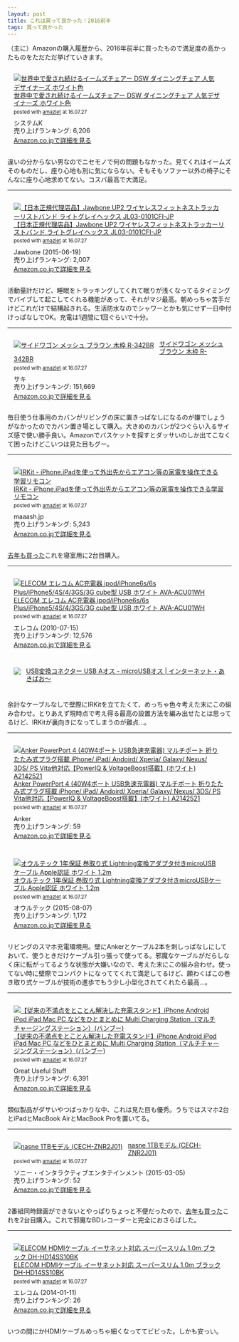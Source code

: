 ```yaml
---
layout: post
title: これは買って良かった！2016前半
tags: 買って良かった
---
```


（主に）Amazonの購入履歴から、2016年前半に買ったもので満足度の高かったものをただただ挙げていきます。

<div class="bgcolor" style="padding: 1em; margin-bottom: 1em;">
<div class="amazlet-box" style="margin-bottom:0px;"><div class="amazlet-image" style="float:left;margin:0px 12px 1px 0px;"><a href="http://www.amazon.co.jp/exec/obidos/ASIN/B00XKHVFPY/ttskch-22/ref=nosim/" name="amazletlink" target="_blank"><img src="http://ecx.images-amazon.com/images/I/31ZoNL3UFvL._SL160_.jpg" alt="世界中で愛され続けるイームズチェアー DSW ダイニングチェア 人気デザイナーズ ホワイト色" style="border: none;"></a></div><div class="amazlet-info" style="line-height:120%; margin-bottom: 10px"><div class="amazlet-name" style="margin-bottom:10px;line-height:120%"><a href="http://www.amazon.co.jp/exec/obidos/ASIN/B00XKHVFPY/ttskch-22/ref=nosim/" name="amazletlink" target="_blank">世界中で愛され続けるイームズチェアー DSW ダイニングチェア 人気デザイナーズ ホワイト色</a><div class="amazlet-powered-date" style="font-size:80%;margin-top:5px;line-height:120%">posted with <a href="http://www.amazlet.com/" title="amazlet" target="_blank">amazlet</a> at 16.07.27</div></div><div class="amazlet-detail">システムK <br>売り上げランキング: 6,206<br></div><div class="amazlet-sub-info" style="float: left;"><div class="amazlet-link" style="margin-top: 5px"><a href="http://www.amazon.co.jp/exec/obidos/ASIN/B00XKHVFPY/ttskch-22/ref=nosim/" name="amazletlink" target="_blank">Amazon.co.jpで詳細を見る</a></div></div></div><div class="amazlet-footer" style="clear: left"></div></div>
</div>

違いの分からない男なのでニセモノで何の問題もなかった。見てくれはイームズそのものだし、座り心地も別に気にならない。そもそもソファー以外の椅子にそんなに座り心地求めてない。コスパ最高で大満足。

---

<div class="bgcolor" style="padding: 1em; margin-bottom: 1em;">
<div class="amazlet-box" style="margin-bottom:0px;"><div class="amazlet-image" style="float:left;margin:0px 12px 1px 0px;"><a href="http://www.amazon.co.jp/exec/obidos/ASIN/B00Z946WZO/ttskch-22/ref=nosim/" name="amazletlink" target="_blank"><img src="http://ecx.images-amazon.com/images/I/41%2BzMZ6e0OL._SL160_.jpg" alt="【日本正規代理店品】Jawbone UP2 ワイヤレスフィットネストラッカーリストバンド ライトグレイヘックス JL03-0101CFI-JP" style="border: none;"></a></div><div class="amazlet-info" style="line-height:120%; margin-bottom: 10px"><div class="amazlet-name" style="margin-bottom:10px;line-height:120%"><a href="http://www.amazon.co.jp/exec/obidos/ASIN/B00Z946WZO/ttskch-22/ref=nosim/" name="amazletlink" target="_blank">【日本正規代理店品】Jawbone UP2 ワイヤレスフィットネストラッカーリストバンド ライトグレイヘックス JL03-0101CFI-JP</a><div class="amazlet-powered-date" style="font-size:80%;margin-top:5px;line-height:120%">posted with <a href="http://www.amazlet.com/" title="amazlet" target="_blank">amazlet</a> at 16.07.27</div></div><div class="amazlet-detail">Jawbone (2015-06-19)<br>売り上げランキング: 2,007<br></div><div class="amazlet-sub-info" style="float: left;"><div class="amazlet-link" style="margin-top: 5px"><a href="http://www.amazon.co.jp/exec/obidos/ASIN/B00Z946WZO/ttskch-22/ref=nosim/" name="amazletlink" target="_blank">Amazon.co.jpで詳細を見る</a></div></div></div><div class="amazlet-footer" style="clear: left"></div></div>
</div>

活動量計だけど、睡眠をトラッキングしてくれて眠りが浅くなってるタイミングでバイブして起こしてくれる機能があって、それがマジ最高。朝めっちゃ苦手だけどこれだけで結構起きれる。生活防水なのでシャワーとかも気にせず一日中付けっぱなしでOK。充電は1週間に1回ぐらいで十分。

---

<div class="bgcolor" style="padding: 1em; margin-bottom: 1em;">
<div class="amazlet-box" style="margin-bottom:0px;"><div class="amazlet-image" style="float:left;margin:0px 12px 1px 0px;"><a href="http://www.amazon.co.jp/exec/obidos/ASIN/B0091GAS74/ttskch-22/ref=nosim/" name="amazletlink" target="_blank"><img src="http://ecx.images-amazon.com/images/I/51XJhhbRNuL._SL160_.jpg" alt="サイドワゴン メッシュ ブラウン 木枠 R-342BR" style="border: none;"></a></div><div class="amazlet-info" style="line-height:120%; margin-bottom: 10px"><div class="amazlet-name" style="margin-bottom:10px;line-height:120%"><a href="http://www.amazon.co.jp/exec/obidos/ASIN/B0091GAS74/ttskch-22/ref=nosim/" name="amazletlink" target="_blank">サイドワゴン メッシュ ブラウン 木枠 R-342BR</a><div class="amazlet-powered-date" style="font-size:80%;margin-top:5px;line-height:120%">posted with <a href="http://www.amazlet.com/" title="amazlet" target="_blank">amazlet</a> at 16.07.27</div></div><div class="amazlet-detail">サキ <br>売り上げランキング: 151,669<br></div><div class="amazlet-sub-info" style="float: left;"><div class="amazlet-link" style="margin-top: 5px"><a href="http://www.amazon.co.jp/exec/obidos/ASIN/B0091GAS74/ttskch-22/ref=nosim/" name="amazletlink" target="_blank">Amazon.co.jpで詳細を見る</a></div></div></div><div class="amazlet-footer" style="clear: left"></div></div>
</div>

毎日使う仕事用のカバンがリビングの床に置きっぱなしになるのが嫌でしょうがなかったのでカバン置き場として購入。大きめのカバンが2つぐらい入るサイズ感で使い勝手良い。Amazonでバスケットを探すとダッサいのしか出てこなくて困ったけどこいつは見た目もグー。

---

<div class="bgcolor" style="padding: 1em; margin-bottom: 1em;">
<div class="amazlet-box" style="margin-bottom:0px;"><div class="amazlet-image" style="float:left;margin:0px 12px 1px 0px;"><a href="http://www.amazon.co.jp/exec/obidos/ASIN/B00H91KK26/ttskch-22/ref=nosim/" name="amazletlink" target="_blank"><img src="http://ecx.images-amazon.com/images/I/31HuSy3ACXL._SL160_.jpg" alt="IRKit - iPhone,iPadを使って外出先からエアコン等の家電を操作できる学習リモコン" style="border: none;"></a></div><div class="amazlet-info" style="line-height:120%; margin-bottom: 10px"><div class="amazlet-name" style="margin-bottom:10px;line-height:120%"><a href="http://www.amazon.co.jp/exec/obidos/ASIN/B00H91KK26/ttskch-22/ref=nosim/" name="amazletlink" target="_blank">IRKit - iPhone,iPadを使って外出先からエアコン等の家電を操作できる学習リモコン</a><div class="amazlet-powered-date" style="font-size:80%;margin-top:5px;line-height:120%">posted with <a href="http://www.amazlet.com/" title="amazlet" target="_blank">amazlet</a> at 16.07.27</div></div><div class="amazlet-detail">maaash.jp <br>売り上げランキング: 5,243<br></div><div class="amazlet-sub-info" style="float: left;"><div class="amazlet-link" style="margin-top: 5px"><a href="http://www.amazon.co.jp/exec/obidos/ASIN/B00H91KK26/ttskch-22/ref=nosim/" name="amazletlink" target="_blank">Amazon.co.jpで詳細を見る</a></div></div></div><div class="amazlet-footer" style="clear: left"></div></div>
</div>

[去年も買った](/2016/07/26/my-favorite-items-2015)これを寝室用に2台目購入。

---

<div class="bgcolor" style="padding: 1em; margin-bottom: 1em;">
<div class="amazlet-box" style="margin-bottom:0px;"><div class="amazlet-image" style="float:left;margin:0px 12px 1px 0px;"><a href="http://www.amazon.co.jp/exec/obidos/ASIN/B003UIRICW/ttskch-22/ref=nosim/" name="amazletlink" target="_blank"><img src="http://ecx.images-amazon.com/images/I/31z%2BiDMElEL._SL160_.jpg" alt="ELECOM エレコム AC充電器 ipod/iPhone6s/6s Plus/iPhone5/4S/4/3GS/3G cube型 USB ホワイト AVA-ACU01WH" style="border: none;"></a></div><div class="amazlet-info" style="line-height:120%; margin-bottom: 10px"><div class="amazlet-name" style="margin-bottom:10px;line-height:120%"><a href="http://www.amazon.co.jp/exec/obidos/ASIN/B003UIRICW/ttskch-22/ref=nosim/" name="amazletlink" target="_blank">ELECOM エレコム AC充電器 ipod/iPhone6s/6s Plus/iPhone5/4S/4/3GS/3G cube型 USB ホワイト AVA-ACU01WH</a><div class="amazlet-powered-date" style="font-size:80%;margin-top:5px;line-height:120%">posted with <a href="http://www.amazlet.com/" title="amazlet" target="_blank">amazlet</a> at 16.07.27</div></div><div class="amazlet-detail">エレコム (2010-07-15)<br>売り上げランキング: 12,576<br></div><div class="amazlet-sub-info" style="float: left;"><div class="amazlet-link" style="margin-top: 5px"><a href="http://www.amazon.co.jp/exec/obidos/ASIN/B003UIRICW/ttskch-22/ref=nosim/" name="amazletlink" target="_blank">Amazon.co.jpで詳細を見る</a></div></div></div><div class="amazlet-footer" style="clear: left"></div></div>
</div>

<div class="bgcolor" style="padding: 1em; margin-bottom: 1em;">
<div style="margin-bottom:0px;"><div style="float:left;margin:0px 12px 1px 0px;"><a href="http://www.akibaoo.co.jp/c/01/4528483056575/" target="_blank"><img src="http://www.akibaoo.co.jp/contents/shop/akibaoo/img/goods/4528483056575.jpg" style="border: none;"></a></div><div style="line-height:120%; margin-bottom: 10px"><div style="margin-bottom:10px;line-height:120%"><a href="http://www.akibaoo.co.jp/c/01/4528483056575/" target="_blank">USB変換コネクター USB Aオス - microUSBオス | インターネット・あきばお～</a></div></div><div class="amazlet-footer" style="clear: left"></div></div>
</div>

余計なケーブルなしで壁際にIRKitを立てたくて、めっちゃ色々考えた末にこの組み合わせ。とりあえず現時点で考え得る最高の設置方法を編み出せたとは思ってるけど、IRKitが裏向きになってしまうのが難点…。

---

<div class="bgcolor" style="padding: 1em; margin-bottom: 1em;">
<div class="amazlet-box" style="margin-bottom:0px;"><div class="amazlet-image" style="float:left;margin:0px 12px 1px 0px;"><a href="http://www.amazon.co.jp/exec/obidos/ASIN/B00VTJS58U/ttskch-22/ref=nosim/" name="amazletlink" target="_blank"><img src="http://ecx.images-amazon.com/images/I/31hJZcvYcCL._SL160_.jpg" alt="Anker PowerPort 4  (40W4ポート USB急速充電器) マルチポート 折りたたみ式プラグ搭載 iPhone/ iPad/ Andoird/ Xperia/ Galaxy/ Nexus/ 3DS/ PS Vita他対応【PowerIQ & VoltageBoost搭載】(ホワイト) A2142521" style="border: none;"></a></div><div class="amazlet-info" style="line-height:120%; margin-bottom: 10px"><div class="amazlet-name" style="margin-bottom:10px;line-height:120%"><a href="http://www.amazon.co.jp/exec/obidos/ASIN/B00VTJS58U/ttskch-22/ref=nosim/" name="amazletlink" target="_blank">Anker PowerPort 4  (40W4ポート USB急速充電器) マルチポート 折りたたみ式プラグ搭載 iPhone/ iPad/ Andoird/ Xperia/ Galaxy/ Nexus/ 3DS/ PS Vita他対応【PowerIQ & VoltageBoost搭載】(ホワイト) A2142521</a><div class="amazlet-powered-date" style="font-size:80%;margin-top:5px;line-height:120%">posted with <a href="http://www.amazlet.com/" title="amazlet" target="_blank">amazlet</a> at 16.07.27</div></div><div class="amazlet-detail">Anker <br>売り上げランキング: 59<br></div><div class="amazlet-sub-info" style="float: left;"><div class="amazlet-link" style="margin-top: 5px"><a href="http://www.amazon.co.jp/exec/obidos/ASIN/B00VTJS58U/ttskch-22/ref=nosim/" name="amazletlink" target="_blank">Amazon.co.jpで詳細を見る</a></div></div></div><div class="amazlet-footer" style="clear: left"></div></div>
</div>

<div class="bgcolor" style="padding: 1em; margin-bottom: 1em;">
<div class="amazlet-box" style="margin-bottom:0px;"><div class="amazlet-image" style="float:left;margin:0px 12px 1px 0px;"><a href="http://www.amazon.co.jp/exec/obidos/ASIN/B013D796MO/ttskch-22/ref=nosim/" name="amazletlink" target="_blank"><img src="http://ecx.images-amazon.com/images/I/31gsO9rIW4L._SL160_.jpg" alt="オウルテック 1年保証 巻取り式 Lightning変換アダプタ付きmicroUSBケーブル Apple認証 ホワイト 1.2m" style="border: none;"></a></div><div class="amazlet-info" style="line-height:120%; margin-bottom: 10px"><div class="amazlet-name" style="margin-bottom:10px;line-height:120%"><a href="http://www.amazon.co.jp/exec/obidos/ASIN/B013D796MO/ttskch-22/ref=nosim/" name="amazletlink" target="_blank">オウルテック 1年保証 巻取り式 Lightning変換アダプタ付きmicroUSBケーブル Apple認証 ホワイト 1.2m</a><div class="amazlet-powered-date" style="font-size:80%;margin-top:5px;line-height:120%">posted with <a href="http://www.amazlet.com/" title="amazlet" target="_blank">amazlet</a> at 16.07.27</div></div><div class="amazlet-detail">オウルテック (2015-08-07)<br>売り上げランキング: 1,172<br></div><div class="amazlet-sub-info" style="float: left;"><div class="amazlet-link" style="margin-top: 5px"><a href="http://www.amazon.co.jp/exec/obidos/ASIN/B013D796MO/ttskch-22/ref=nosim/" name="amazletlink" target="_blank">Amazon.co.jpで詳細を見る</a></div></div></div><div class="amazlet-footer" style="clear: left"></div></div>
</div>

リビングのスマホ充電環境用。壁にAnkerとケーブル2本を刺しっぱなしにしておいて、使うときだけケーブル引っ張って使ってる。邪魔なケーブルがだらしなく床に転がってるような状態が大嫌いなので、考えた末にこの組み合わせ。使ってない時に壁際でコンパクトになっててくれて満足してるけど、願わくばこの巻き取り式ケーブルが技術の進歩でもう少し小型化されてくれたら最高…。

---

<div class="bgcolor" style="padding: 1em; margin-bottom: 1em;">
<div class="amazlet-box" style="margin-bottom:0px;"><div class="amazlet-image" style="float:left;margin:0px 12px 1px 0px;"><a href="http://www.amazon.co.jp/exec/obidos/ASIN/B00Y9V73TC/ttskch-22/ref=nosim/" name="amazletlink" target="_blank"><img src="http://ecx.images-amazon.com/images/I/51Oxbp7JdaL._SL160_.jpg" alt="【従来の不満点をとことん解決した充電スタンド】iPhone Android iPod iPad Mac PC などをひとまとめに Multi Charging Station（マルチチャージングステーション）(バンブー)" style="border: none;"></a></div><div class="amazlet-info" style="line-height:120%; margin-bottom: 10px"><div class="amazlet-name" style="margin-bottom:10px;line-height:120%"><a href="http://www.amazon.co.jp/exec/obidos/ASIN/B00Y9V73TC/ttskch-22/ref=nosim/" name="amazletlink" target="_blank">【従来の不満点をとことん解決した充電スタンド】iPhone Android iPod iPad Mac PC などをひとまとめに Multi Charging Station（マルチチャージングステーション）(バンブー)</a><div class="amazlet-powered-date" style="font-size:80%;margin-top:5px;line-height:120%">posted with <a href="http://www.amazlet.com/" title="amazlet" target="_blank">amazlet</a> at 16.07.27</div></div><div class="amazlet-detail">Great Useful Stuff <br>売り上げランキング: 6,391<br></div><div class="amazlet-sub-info" style="float: left;"><div class="amazlet-link" style="margin-top: 5px"><a href="http://www.amazon.co.jp/exec/obidos/ASIN/B00Y9V73TC/ttskch-22/ref=nosim/" name="amazletlink" target="_blank">Amazon.co.jpで詳細を見る</a></div></div></div><div class="amazlet-footer" style="clear: left"></div></div>
</div>

類似製品がダサいやつばっかりな中、これは見た目も優秀。うちではスマホ2台とiPadとMacBook AirとMacBook Proを置いてる。

---

<div class="bgcolor" style="padding: 1em; margin-bottom: 1em;">
<div class="amazlet-box" style="margin-bottom:0px;"><div class="amazlet-image" style="float:left;margin:0px 12px 1px 0px;"><a href="http://www.amazon.co.jp/exec/obidos/ASIN/B00UBS2OIC/ttskch-22/ref=nosim/" name="amazletlink" target="_blank"><img src="http://ecx.images-amazon.com/images/I/41kPTlyHj2L._SL160_.jpg" alt="nasne 1TBモデル (CECH-ZNR2J01)" style="border: none;"></a></div><div class="amazlet-info" style="line-height:120%; margin-bottom: 10px"><div class="amazlet-name" style="margin-bottom:10px;line-height:120%"><a href="http://www.amazon.co.jp/exec/obidos/ASIN/B00UBS2OIC/ttskch-22/ref=nosim/" name="amazletlink" target="_blank">nasne 1TBモデル (CECH-ZNR2J01)</a><div class="amazlet-powered-date" style="font-size:80%;margin-top:5px;line-height:120%">posted with <a href="http://www.amazlet.com/" title="amazlet" target="_blank">amazlet</a> at 16.07.27</div></div><div class="amazlet-detail">ソニー・インタラクティブエンタテインメント (2015-03-05)<br>売り上げランキング: 52<br></div><div class="amazlet-sub-info" style="float: left;"><div class="amazlet-link" style="margin-top: 5px"><a href="http://www.amazon.co.jp/exec/obidos/ASIN/B00UBS2OIC/ttskch-22/ref=nosim/" name="amazletlink" target="_blank">Amazon.co.jpで詳細を見る</a></div></div></div><div class="amazlet-footer" style="clear: left"></div></div>
</div>

2番組同時録画ができないとやっぱりちょっと不便だったので、[去年も買った](/2016/07/26/my-favorite-items-2015)これを2台目購入。これで邪魔なBDレコーダーと完全におさらばした。

---

<div class="bgcolor" style="padding: 1em; margin-bottom: 1em;">
<div class="amazlet-box" style="margin-bottom:0px;"><div class="amazlet-image" style="float:left;margin:0px 12px 1px 0px;"><a href="http://www.amazon.co.jp/exec/obidos/ASIN/B00HQY7U56/ttskch-22/ref=nosim/" name="amazletlink" target="_blank"><img src="http://ecx.images-amazon.com/images/I/41czHBaP5NL._SL160_.jpg" alt="ELECOM HDMIケーブル イーサネット対応 スーパースリム 1.0m ブラック DH-HD14SS10BK" style="border: none;"></a></div><div class="amazlet-info" style="line-height:120%; margin-bottom: 10px"><div class="amazlet-name" style="margin-bottom:10px;line-height:120%"><a href="http://www.amazon.co.jp/exec/obidos/ASIN/B00HQY7U56/ttskch-22/ref=nosim/" name="amazletlink" target="_blank">ELECOM HDMIケーブル イーサネット対応 スーパースリム 1.0m ブラック DH-HD14SS10BK</a><div class="amazlet-powered-date" style="font-size:80%;margin-top:5px;line-height:120%">posted with <a href="http://www.amazlet.com/" title="amazlet" target="_blank">amazlet</a> at 16.07.27</div></div><div class="amazlet-detail">エレコム (2014-01-11)<br>売り上げランキング: 26<br></div><div class="amazlet-sub-info" style="float: left;"><div class="amazlet-link" style="margin-top: 5px"><a href="http://www.amazon.co.jp/exec/obidos/ASIN/B00HQY7U56/ttskch-22/ref=nosim/" name="amazletlink" target="_blank">Amazon.co.jpで詳細を見る</a></div></div></div><div class="amazlet-footer" style="clear: left"></div></div>
</div>

いつの間にかHDMIケーブルめっちゃ細くなっててビビった。しかも安っい。
